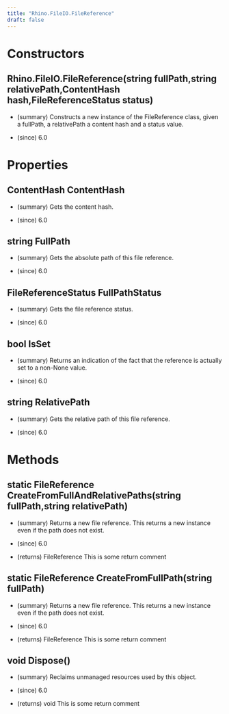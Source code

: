 ```yaml
---
title: "Rhino.FileIO.FileReference"
draft: false
---
```


# Constructors
## Rhino.FileIO.FileReference(string fullPath,string relativePath,ContentHash hash,FileReferenceStatus status)
- (summary) 
     Constructs a new instance of the FileReference class,
     given a fullPath, a relativePath a content hash and a status value.
     
- (since) 6.0
# Properties
## ContentHash ContentHash
- (summary) 
     Gets the content hash.
     
- (since) 6.0
## string FullPath
- (summary) 
     Gets the absolute path of this file reference.
     
- (since) 6.0
## FileReferenceStatus FullPathStatus
- (summary) 
     Gets the file reference status.
     
- (since) 6.0
## bool IsSet
- (summary) 
     Returns an indication of the fact that the reference is actually set to a non-None value.
     
- (since) 6.0
## string RelativePath
- (summary) 
     Gets the relative path of this file reference.
     
- (since) 6.0
# Methods
## static FileReference CreateFromFullAndRelativePaths(string fullPath,string relativePath)
- (summary) 
     Returns a new file reference. This returns a new instance even if the path does not exist.
     
- (since) 6.0
- (returns) FileReference This is some return comment
## static FileReference CreateFromFullPath(string fullPath)
- (summary) 
     Returns a new file reference. This returns a new instance even if the path does not exist.
     
- (since) 6.0
- (returns) FileReference This is some return comment
## void Dispose()
- (summary) 
     Reclaims unmanaged resources used by this object.
     
- (since) 6.0
- (returns) void This is some return comment
